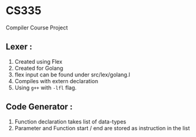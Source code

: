 # CS335
Compiler Course Project
## Lexer : 
1. Created using Flex 
2. Created for Golang
3. flex input can be found under src/lex/golang.l
4. Compiles with extern declaration
5. Using ``` g++ ``` with ``` -lfl ``` flag.

## Code Generator : 
1. Function declaration takes list of data-types
2. Parameter and Function start / end are stored as instruction in the list
